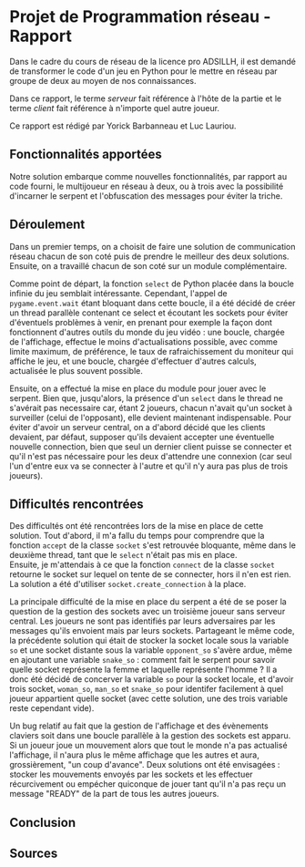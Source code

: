 # Projet de Programmation réseau - Rapport
Dans le cadre du cours de réseau de la licence pro ADSILLH, il est demandé de
transformer le code d'un jeu en Python pour le mettre en réseau par groupe de
deux au moyen de nos connaissances.

Dans ce rapport, le terme *serveur* fait référence à l'hôte de la partie et le
terme *client* fait référence à n'importe quel autre joueur.

Ce rapport est rédigé par Yorick Barbanneau et Luc Lauriou.

## Fonctionnalités apportées
Notre solution embarque comme nouvelles fonctionnalités, par rapport au code
fourni, le multijoueur en réseau à deux, ou à trois avec la possibilité
d'incarner le serpent et l'obfuscation des messages pour éviter la triche.

## Déroulement
Dans un premier temps, on a choisit de faire une solution de communication
réseau chacun de son coté puis de prendre le meilleur des deux solutions.
Ensuite, on a travaillé chacun de son coté sur un module complémentaire.

Comme point de départ, la fonction `select` de Python placée dans la boucle
infinie du jeu semblait intéressante. Cependant, l'appel de
`pygame.event.wait` étant bloquant dans cette boucle, il a été décidé de créer
un thread parallèle contenant ce select et écoutant les sockets pour éviter
d'éventuels problèmes à venir, en prenant pour exemple la façon dont
fonctionnent d'autres outils du monde du jeu vidéo : une boucle, chargée de
l'affichage, effectue le moins d'actualisations possible, avec comme limite
maximum, de préférence, le taux de rafraichissement du moniteur qui affiche le
jeu, et une boucle, chargée d'effectuer d'autres calculs, actualisée le plus
souvent possible.

Ensuite, on a effectué la mise en place du module pour jouer avec le serpent.
Bien que, jusqu'alors, la présence d'un `select` dans le thread ne s'avérait pas
necessaire car, étant 2 joueurs, chacun n'avait qu'un socket à surveiller (celui
de l'opposant), elle devient maintenant indispensable. Pour éviter d'avoir un
serveur central, on a d'abord décidé que les clients devaient, par défaut,
supposer qu'ils devaient accepter une éventuelle nouvelle connection, bien que
seul un dernier client puisse se connecter et qu'il n'est pas nécessaire pour
les deux d'attendre une connexion (car seul l'un d'entre eux va se connecter à
l'autre et qu'il n'y aura pas plus de trois joueurs).

## Difficultés rencontrées
Des difficultés ont été rencontrées lors de la mise en place de cette solution.
Tout d'abord, il m'a fallu du temps pour comprendre que la fonction `accept`
de la classe `socket` s'est retrouvée bloquante, même dans le deuxième thread,
tant que le `select` n'était pas mis en place.\
Ensuite, je m'attendais à ce que la fonction `connect` de la classe `socket`
retourne le socket sur lequel on tente de se connecter, hors il n'en est rien.
La solution a été d'utiliser `socket.create_connection` à la place.

La principale difficulté de la mise en place du serpent a été de se poser la
question de la gestion des sockets avec un troisième joueur sans serveur
central. Les joueurs ne sont pas identifiés par leurs adversaires par les
messages qu'ils envoient mais par leurs sockets. Partageant le même code, la
précédente solution qui était de stocker la socket locale sous la variable `so`
et une socket distante sous la variable `opponent_so` s'avère ardue, même en
ajoutant une variable `snake_so` : comment fait le serpent pour savoir quelle
socket représente la femme et laquelle représente l'homme ? Il a donc été décidé
de concerver la variable `so` pour la socket locale, et d'avoir trois socket,
`woman_so`, `man_so` et `snake_so` pour identifer facilement à quel joueur
appartient quelle socket (avec cette solution, une des trois variable reste
cependant vide).

Un bug relatif au fait que la gestion de l'affichage et des évènements claviers
soit dans une boucle parallèle à la gestion des sockets est apparu. Si un joueur
joue un mouvement alors que tout le monde n'a pas actualisé l'affichage, il
n'aura plus le même affichage que les autres et aura, grossièrement, "un coup
d'avance". Deux solutions ont été envisagées : stocker les mouvements envoyés
par les sockets et les effectuer récurcivement ou empécher quiconque de jouer
tant qu'il n'a pas reçu un message "READY" de la part de tous les autres
joueurs.

## Conclusion

## Sources
